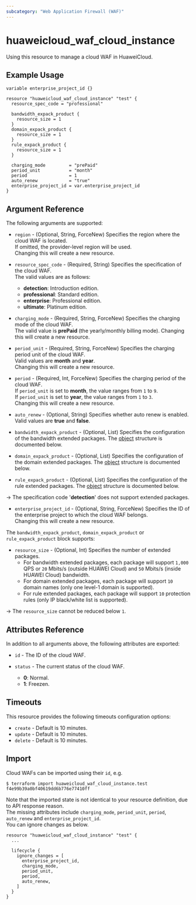 ```yaml
---
subcategory: "Web Application Firewall (WAF)"
---
```


# huaweicloud_waf_cloud_instance

Using this resource to manage a cloud WAF in HuaweiCloud.

## Example Usage

```hcl
variable enterprise_project_id {}

resource "huaweicloud_waf_cloud_instance" "test" {
  resource_spec_code = "professional"

  bandwidth_expack_product {
    resource_size = 1
  }
  domain_expack_product {
    resource_size = 1
  }
  rule_expack_product {
    resource_size = 1
  }

  charging_mode         = "prePaid"
  period_unit           = "month"
  period                = 1
  auto_renew            = "true"
  enterprise_project_id = var.enterprise_project_id
}
```

## Argument Reference

The following arguments are supported:

* `region` - (Optional, String, ForceNew) Specifies the region where the cloud WAF is located.  
  If omitted, the provider-level region will be used.  
  Changing this will create a new resource.

* `resource_spec_code` - (Required, String) Specifies the specification of the cloud WAF.  
  The valid values are as follows:
  + **detection**: Introduction edition.
  + **professional**: Standard edition.
  + **enterprise**: Professional edition.
  + **ultimate**: Platinum edition.

* `charging_mode` - (Required, String, ForceNew) Specifies the charging mode of the cloud WAF.  
  The valid value is **prePaid** (the yearly/monthly billing mode).
  Changing this will create a new resource.

* `period_unit` - (Required, String, ForceNew) Specifies the charging period unit of the cloud WAF.  
  Valid values are **month** and **year**.  
  Changing this will create a new resource.

* `period` - (Required, Int, ForceNew) Specifies the charging period of the cloud WAF.  
  If `period_unit` is set to **month**, the value ranges from `1` to `9`.  
  If `period_unit` is set to **year**, the value ranges from `1` to `3`.  
  Changing this will create a new resource.

* `auto_renew` - (Optional, String) Specifies whether auto renew is enabled.
  Valid values are **true** and **false**.

* `bandwidth_expack_product` - (Optional, List) Specifies the configuration of the bandwidth extended packages.
  The [object](#extended_packages) structure is documented below.

* `domain_expack_product` - (Optional, List) Specifies the configuration of the domain extended packages.
  The [object](#extended_packages) structure is documented below.

* `rule_expack_product` - (Optional, List) Specifies the configuration of the rule extended packages.
  The [object](#extended_packages) structure is documented below.

-> The specification code '**detection**' does not support extended packages.

* `enterprise_project_id` - (Optional, String, ForceNew) Specifies the ID of the enterprise project to which the cloud
  WAF belongs.  
  Changing this will create a new resource.

<a name="extended_packages"></a>
The `bandwidth_expack_product`, `domain_expack_product` or `rule_expack_product` block supports:

* `resource_size` - (Optional, Int) Specifies the number of extended packages.
  + For bandwidth extended packages, each package will support `1,000` QPS or `20` Mbits/s (outside HUAWEI Cloud) and
    `50` Mbits/s (inside HUAWEI Cloud) bandwidth.
  + For domain extended packages, each package will support `10` domain names (only one level-1 domain is supported).
  + For rule extended packages, each package will support `10` protection rules (only IP black/white list is supported).

-> The `resource_size` cannot be reduced below `1`.

## Attributes Reference

In addition to all arguments above, the following attributes are exported:

* `id` - The ID of the cloud WAF.

* `status` - The current status of the cloud WAF.
  + **0**: Normal.
  + **1**: Freezen.

## Timeouts

This resource provides the following timeouts configuration options:

* `create` - Default is 10 minutes.
* `update` - Default is 10 minutes.
* `delete` - Default is 10 minutes.

## Import

Cloud WAFs can be imported using their `id`, e.g.

```shell
$ terraform import huaweicloud_waf_cloud_instance.test f4e99b39a0bf40619dd6b776e77410ff
```

Note that the imported state is not identical to your resource definition, due to API response reason.  
The missing attributes include `charging_mode`, `period_unit`, `period`, `auto_renew` and `enterprise_project_id`.  
You can ignore changes as below.

```hcl
resource "huaweicloud_waf_cloud_instance" "test" {
  ...

  lifecycle {
    ignore_changes = [
      enterprise_project_id,
      charging_mode,
      period_unit,
      period,
      auto_renew,
    ]
  }
}
```
